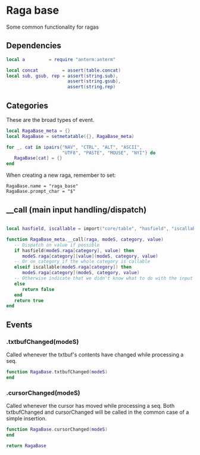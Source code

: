 # Raga base

Some common functionality for ragas

## Dependencies

```lua
local a         = require "anterm:anterm"

local concat         = assert(table.concat)
local sub, gsub, rep = assert(string.sub),
                       assert(string.gsub),
                       assert(string.rep)
```
## Categories

These are the broad types of event.

```lua
local RagaBase_meta = {}
local RagaBase = setmetatable({}, RagaBase_meta)

for _, cat in ipairs{"NAV", "CTRL", "ALT", "ASCII",
                     "UTF8", "PASTE", "MOUSE", "NYI"} do
   RagaBase[cat] = {}
end
```

When creating a new raga, remember to set:
```lua-example
RagaBase.name = "raga_base"
RagaBase.prompt_char = "$"
```
## __call (main input handling/dispatch)

```lua

local hasfield, iscallable = import("core/table", "hasfield", "iscallable")

function RagaBase_meta.__call(raga, modeS, category, value)
   -- Dispatch on value if possible
   if hasfield(modeS.raga[category], value) then
      modeS.raga[category][value](modeS, category, value)
   -- Or on category if the whole category is callable
   elseif iscallable(modeS.raga[category]) then
      modeS.raga[category](modeS, category, value)
   -- Otherwise indicate that we didn't know what to do with the input
   else
      return false
   end
   return true
end

```
## Events

### <Raga>.txtbufChanged(modeS)

Called whenever the txtbuf's contents have changed while processing a seq.

```lua
function RagaBase.txtbufChanged(modeS)
end
```
### <Raga>.cursorChanged(modeS)

Called whenever the cursor has moved while processing a seq.
Both txtbufChanged and cursorChanged will be called in the
common case of a simple insertion.

```lua
function RagaBase.cursorChanged(modeS)
end
```
```lua
return RagaBase
```
